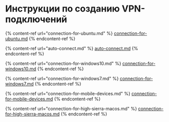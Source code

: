 # Инструкции по созданию VPN-подключений

{% content-ref url="connection-for-ubuntu.md" %}
[connection-for-ubuntu.md](connection-for-ubuntu.md)
{% endcontent-ref %}

{% content-ref url="auto-connect.md" %}
[auto-connect.md](auto-connect.md)
{% endcontent-ref %}

{% content-ref url="connection-for-windows10.md" %}
[connection-for-windows10.md](connection-for-windows10.md)
{% endcontent-ref %}

{% content-ref url="connection-for-windows7.md" %}
[connection-for-windows7.md](connection-for-windows7.md)
{% endcontent-ref %}

{% content-ref url="connection-for-mobile-devices.md" %}
[connection-for-mobile-devices.md](connection-for-mobile-devices.md)
{% endcontent-ref %}

{% content-ref url="connection-for-high-sierra-macos.md" %}
[connection-for-high-sierra-macos.md](connection-for-high-sierra-macos.md)
{% endcontent-ref %}
